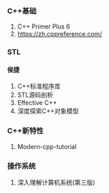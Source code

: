 ### C++基础
1. C++ Primer Plus 6
2. https://zh.cppreference.com/

### STL
#### 侯捷
1. C++标准程序库    
2. STL源码剖析 
3. Effective C++ 
4. 深度探索C++对象模型  

### C++新特性
1. Modern-cpp-tutorial

### 操作系统
1. 深入理解计算机系统(第三版)
